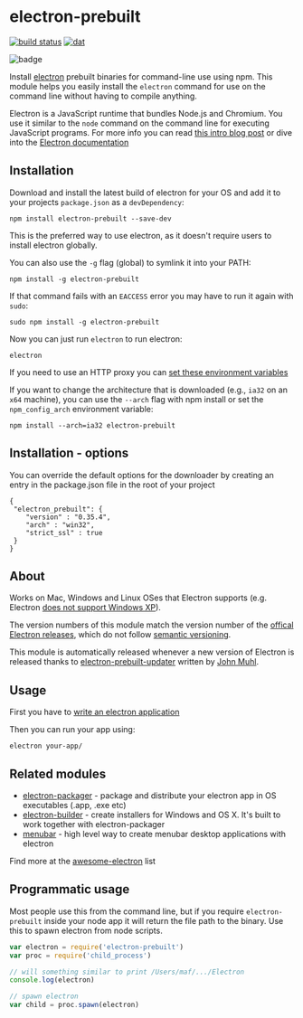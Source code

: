 # electron-prebuilt

[![build status](http://img.shields.io/travis/mafintosh/electron-prebuilt.svg?style=flat)](http://travis-ci.org/mafintosh/electron-prebuilt)
[![dat](http://img.shields.io/badge/Development%20sponsored%20by-dat-green.svg?style=flat)](http://dat-data.com/)

![badge](https://nodei.co/npm/electron-prebuilt.png?downloads=true)

Install [electron](https://github.com/atom/electron) prebuilt binaries for command-line use using npm. This module helps you easily install the `electron` command for use on the command line without having to compile anything.

Electron is a JavaScript runtime that bundles Node.js and Chromium. You use it similar to the `node` command on the command line for executing JavaScript programs. For more info you can read [this intro blog post](http://maxogden.com/electron-fundamentals.html) or dive into the [Electron documentation](https://github.com/atom/electron/tree/master/docs)

## Installation

Download and install the latest build of electron for your OS and add it to your projects `package.json` as a `devDependency`:

```
npm install electron-prebuilt --save-dev
```

This is the preferred way to use electron, as it doesn't require users to install electron globally.

You can also use the `-g` flag (global) to symlink it into your PATH:

```
npm install -g electron-prebuilt
```

If that command fails with an `EACCESS` error you may have to run it again with `sudo`:

```
sudo npm install -g electron-prebuilt
```

Now you can just run `electron` to run electron:

```
electron
```

If you need to use an HTTP proxy you can [set these environment variables](https://github.com/request/request/tree/f0c4ec061141051988d1216c24936ad2e7d5c45d#controlling-proxy-behaviour-using-environment-variables)

If you want to change the architecture that is downloaded (e.g., `ia32` on an `x64` machine), you can use the `--arch` flag with npm install or set the `npm_config_arch` environment variable:
```
npm install --arch=ia32 electron-prebuilt
```

## Installation - options

You can override the default options for the downloader by creating an entry in the package.json file in the root of your project

```
{
 "electron_prebuilt": {
    "version" : "0.35.4",
    "arch" : "win32",
    "strict_ssl" : true
 }
}
```

## About

Works on Mac, Windows and Linux OSes that Electron supports (e.g. Electron [does not support Windows XP](https://github.com/atom/electron/issues/691)).

The version numbers of this module match the version number of the [offical Electron releases](https://github.com/atom/electron/releases), which do not follow [semantic versioning](http://semver.org/).

This module is automatically released whenever a new version of Electron is released thanks to [electron-prebuilt-updater](https://github.com/johnmuhl/electron-prebuilt-updater) written by [John Muhl](https://github.com/johnmuhl/).

## Usage

First you have to [write an electron application](https://github.com/atom/electron/blob/master/docs/tutorial/quick-start.md)

Then you can run your app using:

```
electron your-app/
```

## Related modules

- [electron-packager](https://github.com/maxogden/electron-packager) - package and distribute your electron app in OS executables (.app, .exe etc)
- [electron-builder](https://github.com/loopline-systems/electron-builder) - create installers for Windows and OS X. It's built to work together with electron-packager
- [menubar](https://github.com/maxogden/menubar) - high level way to create menubar desktop applications with electron

Find more at the [awesome-electron](https://github.com/sindresorhus/awesome-electron) list

## Programmatic usage

Most people use this from the command line, but if you require `electron-prebuilt` inside your node app it will return the file path to the binary.
Use this to spawn electron from node scripts.

``` js
var electron = require('electron-prebuilt')
var proc = require('child_process')

// will something similar to print /Users/maf/.../Electron
console.log(electron)

// spawn electron
var child = proc.spawn(electron)
```
